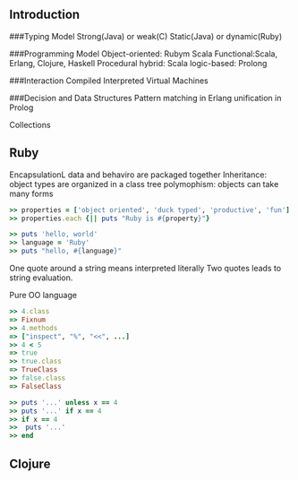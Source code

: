 
## Introduction

###Typing Model
Strong(Java) or weak(C)
Static(Java) or dynamic(Ruby)


###Programming Model
Object-oriented: Rubym Scala
Functional:Scala, Erlang, Clojure, Haskell
Procedural
hybrid: Scala
logic-based: Prolong

###Interaction
Compiled
Interpreted
Virtual Machines


###Decision and Data Structures
Pattern matching in Erlang
unification in Prolog

Collections



## Ruby

EncapsulationL data and behaviro are packaged together
Inheritance: object types are organized in a class tree
polymophism: objects can take many forms

```Ruby
>> properties = ['object oriented', 'duck typed', 'productive', 'fun']
>> properties.each {|| puts "Ruby is #{property}"}

```

```Ruby
>> puts 'hello, world'
>> language = 'Ruby'
>> puts "hello, #{language}"
```

One quote around a string means interpreted literally
Two quotes leads to string evaluation.

Pure OO language
```Ruby
>> 4.class
=> Fixnum
>> 4.methods
=> ["inspect", "%", "<<", ...]
>> 4 < 5
=> true
>> true.class
=> TrueClass
>> false.class
=> FalseClass

>> puts '...' unless x == 4
>> puts '...' if x == 4
>> if x == 4
>> 	puts '...'
>> end
```

## Clojure


